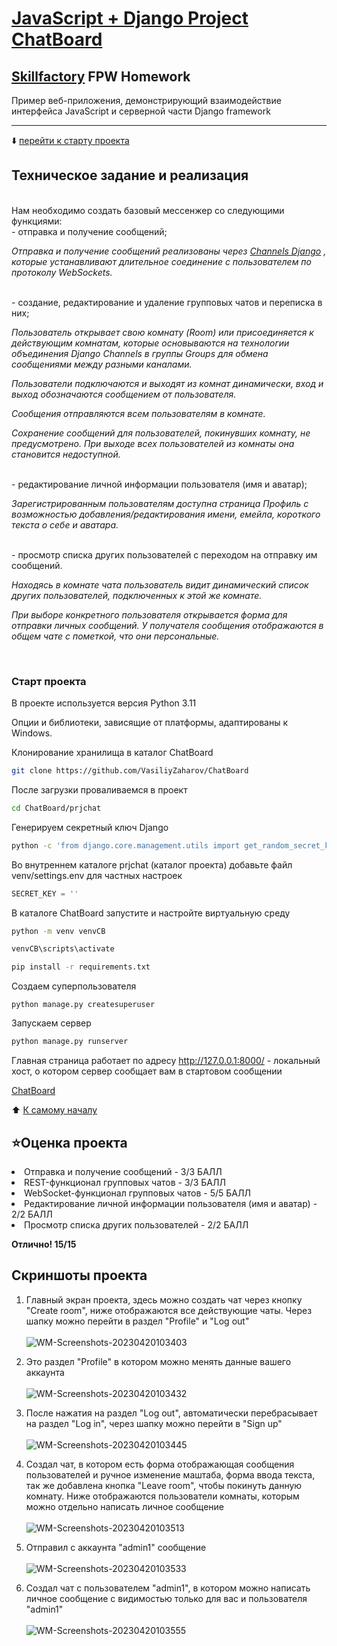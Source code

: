 # [JavaScript + Django Project ChatBoard](http://127.0.0.1:8000/accounts/login/)
## [Skillfactory](https://skillfactory.ru) FPW Homework

Пример веб-приложения, демонстрирующий взаимодействие интерфейса JavaScript и серверной части Django framework
<hr>
<p> </p>

:arrow_down: [перейти к старту проекта](README.md#Старт-проекта)

<p> </p>

## Техническое задание и реализация  
<br>
Нам необходимо создать базовый мессенжер со следующими функциями:
<br>
- отправка и получение сообщений;

*Отправка и получение сообщений реализованы через [Channels Django](https://channels.readthedocs.io/en/stable/introduction.html) , которые устанавливают длительное соединение с пользователем по протоколу WebSockets.*

<br>
- создание, редактирование и удаление групповых чатов и переписка в них;

*Пользователь открывает свою комнату (Room) или присоединяется к действующим комнатам, которые основываются на технологии объединения Django Channels в группы Groups для обмена сообщениями между разными каналами.*

*Пользователи подключаются и выходят из комнат динамически, вход и выход обозначаются сообщением от пользователя.*

*Сообщения отправляются всем пользователям в комнате.*

*Сохранение сообщений для пользователей, покинувших комнату, не предусмотрено. При выходе всех пользователей из комнаты она становится недоступной.*

<br>
- редактирование личной информации пользователя (имя и аватар);

*Зарегистрированным пользователям доступна страница Профиль с возможностью добавления/редактирования имени, емейла, короткого текста о себе и аватара.*

<br>
- просмотр списка других пользователей с переходом на отправку им сообщений.

*Находясь в комнате чата пользователь видит динамический список других пользователей, подключенных к этой же комнате.*

*При выборе конкретного пользователя открывается форма для отправки личных сообщений. У получателя сообщения отображаются в общем чате с пометкой, что они персональные.*

<br>

### Старт проекта

В проекте используется версия Python 3.11

Опции и библиотеки, зависящие от платформы, адаптированы к Windows.

Клонирование хранилища в каталог ChatBoard
```bash
git clone https://github.com/VasiliyZaharov/ChatBoard
```
После загрузки проваливаемся в проект
```bash
cd ChatBoard/prjchat
```

Генерируем секретный ключ Django
```bash
python -c 'from django.core.management.utils import get_random_secret_key; print(get_random_secret_key())'
```

Во внутреннем каталоге prjchat (каталог проекта) добавьте файл venv/settings.env для частных настроек 
```python
SECRET_KEY = ''
```  

В каталоге ChatBoard запустите и настройте виртуальную среду
```bash
python -m venv venvCB
```
```bash
venvCB\scripts\activate
```
```bash
pip install -r requirements.txt
```

Создаем суперпользователя
```
python manage.py createsuperuser
``` 

Запускаем сервер
```bash
python manage.py runserver
```

Главная страница работает по адресу http://127.0.0.1:8000/ - локальный хост, о котором сервер сообщает вам в стартовом сообщении

[ChatBoard](http://127.0.0.1:8000/)
<p> </p>
<p> </p>

:arrow_up: [К самому началу](README.md#Техническое-задание-и-реализация)
<br>
## ⭐Оценка проекта

<li>Отправка и получение сообщений - 3/3 БАЛЛ
<li>REST-функционал групповых чатов - 3/3 БАЛЛ
<li>WebSocket-функционал групповых чатов - 5/5 БАЛЛ
<li>Редактирование личной информации пользователя (имя и аватар) - 2/2 БАЛЛ
<li>Просмотр списка других пользователей - 2/2 БАЛЛ

<strong> Отлично! 15/15 </strong>


## Скриншоты проекта

1. Главный экран проекта, здесь можно создать чат через кнопку "Create room", ниже отображаются все действующие чаты. Через шапку можно перейти в раздел "Profile" и "Log out"
<br><br>
![WM-Screenshots-20230420103403](https://user-images.githubusercontent.com/109171276/233298901-591f2ffa-4c71-44c2-ad8e-eb5395a57db2.png)

2. Это раздел "Profile" в котором можно менять данные вашего аккаунта
<br><br>
![WM-Screenshots-20230420103432](https://user-images.githubusercontent.com/109171276/233298931-9f2127c9-941a-4613-a810-2efc522aa46d.png)

3. После нажатия на раздел "Log out", автоматически перебрасывает на раздел "Log in", через шапку можно перейти в "Sign up"
<br><br>
![WM-Screenshots-20230420103445](https://user-images.githubusercontent.com/109171276/233298958-e73cf799-0350-469e-b3b4-ab9c356984ee.png)

4. Создал чат, в котором есть форма отображающая сообщения пользователей и ручное изменение маштаба, форма ввода текста, так же добавлена кнопка "Leave room", чтобы покинуть данную комнату. Ниже отображаются пользователи комнаты, которым можно отдельно написать личное сообщение
<br><br>
![WM-Screenshots-20230420103513](https://user-images.githubusercontent.com/109171276/233299011-1b58d1b8-f0ec-4cbd-9048-383609f52071.png)

5. Отправил с аккаунта "admin1" сообщение
<br><br>
![WM-Screenshots-20230420103533](https://user-images.githubusercontent.com/109171276/233299036-210fa3b7-96b9-4982-8c44-bf65935e86dd.png)

6. Создал чат с пользователем "admin1", в котором можно написать личное сообщение с видимостью только для вас и пользователя "admin1"
<br><br>
![WM-Screenshots-20230420103555](https://user-images.githubusercontent.com/109171276/233299055-55d36c31-4532-45d6-9544-7756afa88b21.png)

